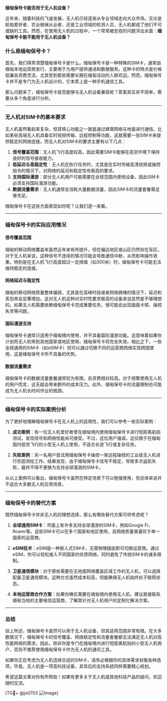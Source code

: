 **缅甸保号卡能否用于无人机设备？**

近年来，随着科技的飞速发展，无人机已经逐渐从专业领域走向大众市场。无论是航拍爱好者、农业植保从业者，还是工业领域的检测人员，无人机都成了他们不可或缺的工具。然而，在使用无人机的过程中，一个常常被忽视的问题浮出水面：**缅甸保号卡能不能用于无人机设备？**

### 什么是缅甸保号卡？

首先，我们得弄清楚缅甸保号卡是什么。缅甸保号卡是一种特殊的SIM卡，通常由缅甸本地运营商发行，主要用于为用户提供通话和数据服务。这种卡的特点是价格低廉且资费灵活，尤其受到那些需要长期在缅甸活动的人群欢迎。然而，缅甸保号卡并不是专门为无人机设计的，它本质上是一种手机通信工具。

那么问题来了，缅甸保号卡是否能够与无人机设备兼容呢？答案其实并不简单，需要从多个角度进行分析。

---

### 无人机对SIM卡的基本要求

无人机虽然看起来复杂，但其核心功能之一就是通过蜂窝网络与地面进行通信。比如某些高端无人机具备实时视频传输、远程控制等功能，这就需要一张SIM卡来提供稳定的网络连接。而无人机对SIM卡的要求主要有以下几点：

1. **信号覆盖范围**：无人机飞行高度较高，因此需要SIM卡能够在高空环境下保持良好的信号接收能力。
2. **低延迟与高稳定性**：无人机在执行任务时，尤其是在实时传输高清视频或操控指令的情况下，对网络的延迟和稳定性有极高的要求。
3. **支持国际漫游**：部分无人机用户可能需要在全球范围内使用设备，因此SIM卡必须支持国际漫游功能。
4. **数据流量需求**：无人机通常会消耗大量数据流量，因此SIM卡的流量套餐需足够充足。

缅甸保号卡在这些方面表现如何呢？让我们逐一来看。

---

### 缅甸保号卡的实际应用情况

#### 信号覆盖范围
缅甸的移动网络覆盖率虽然近年来有所提升，但在偏远地区或山区仍然存在盲区。对于无人机来说，这种信号不连续的情况可能会导致通信中断，从而影响操作效果。特别是在无人机飞行高度超过一定阈值（如300米）时，缅甸保号卡可能无法维持稳定的连接。

#### 网络延迟与稳定性
缅甸的移动网络质量整体偏弱，尤其是在高峰时段或者网络拥堵的情况下，延迟和丢包率会显著增加。这对无人机这种对实时性要求极高的设备来说显然是不够理想的。如果无人机需要依赖缅甸保号卡完成重要任务，很可能会出现画面卡顿、操控失灵等问题。

#### 国际漫游支持
缅甸保号卡通常只适用于缅甸境内使用，并不具备国际漫游功能。这意味着如果你计划将无人机带到其他国家或地区使用，缅甸保号卡将完全失效。相比之下，一些全球通用的SIM卡（如eSIM卡）则可以通过切换不同的运营商网络实现跨国使用，这是缅甸保号卡所不具备的优势。

#### 数据流量需求
缅甸保号卡的数据流量套餐通常较为有限，且资费相对较高。对于频繁使用无人机的用户而言，这无疑会带来额外的成本压力。此外，缅甸保号卡的流量限制也可能成为无人机长时间作业的瓶颈。

---

### 缅甸保号卡的实际案例分析

为了更好地理解缅甸保号卡在无人机上的适用性，我们可以参考一些实际案例：

1. **成功案例**：有一位无人机爱好者曾在缅甸境内使用缅甸保号卡进行短距离航拍测试，发现信号和网络性能尚可接受。不过，这位用户强调，这仅限于在缅甸国内低空飞行的小型无人机上使用，不适合长途飞行或复杂任务。
   
2. **失败案例**：另一名用户尝试用缅甸保号卡操控一架远程操控的工业级无人机进行农田测绘工作。结果发现，由于缅甸保号卡信号不稳定，导致多次返航失败，最终不得不更换为支持全球漫游的SIM卡。

从以上案例可以看出，缅甸保号卡虽然在特定场景下可以勉强使用，但总体来说并不适合大多数无人机应用场景。

---

### 缅甸保号卡的替代方案

既然缅甸保号卡并非无人机的理想选择，那么有哪些替代方案可供考虑呢？

1. **全球通用SIM卡**：市面上有许多支持全球漫游的SIM卡，例如Google Fi、Roamr等。这些SIM卡可以在多个国家和地区使用，且网络质量普遍优于单一国家的运营商。

2. **eSIM技术**：eSIM是一种嵌入式SIM卡，无需物理插拔即可切换运营商。通过eSIM，你可以轻松接入不同国家的优质网络，同时避免了传统SIM卡的诸多限制。

3. **卫星通信模块**：对于那些需要在无地面网络覆盖区域工作的无人机，可以选择配备卫星通信模块。这种方式虽然成本较高，但能确保无人机始终处于联网状态。

4. **本地运营商合作方案**：如果你确实需要在缅甸境内使用无人机，建议直接联系缅甸当地的主要电信运营商，了解其针对无人机用户的定制化解决方案。

---

### 总结

综上所述，缅甸保号卡虽然可以用于无人机设备，但其适用范围非常有限。在大多数情况下，缅甸保号卡的信号覆盖、网络稳定性和流量套餐都无法满足无人机对高性能网络的需求。因此，除非你是专门在缅甸境内进行短距离航拍的小型无人机用户，否则不推荐使用缅甸保号卡作为无人机的通讯工具。

如果你正在考虑为无人机选择合适的SIM卡，请务必根据你的具体需求权衡各种选项。毕竟，无人机是一项高科技设备，其背后的支持系统同样需要精心规划。

希望这篇文章对你有所帮助！如果有更多关于无人机或其他科技产品的疑问，欢迎随时交流。

[TG💪+ @jx0703 ![Image](https://github.com/user-attachments/assets/dbca1d08-cadb-493c-b0ec-ad6f7a83f270)]